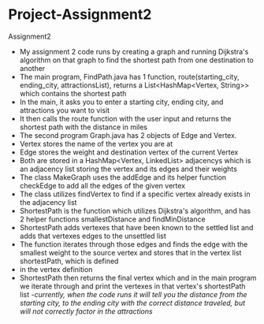 # Project-Assignment2
Assignment2

- My assignment 2 code runs by creating a graph and running Dijkstra's algorithm on that graph to find the shortest path from one destination to another
- The main program, FindPath.java has 1 function, route(starting_city, ending_city, attractionsList), returns a List<HashMap<Vertex, String>> which contains the shortest path
- In the main, it asks you to enter a starting city, ending city, and attractions you want to visit 
- It then calls the route function with the user input and returns the shortest path with the distance in miles
- The second program Graph.java has 2 objects of Edge and Vertex.
- Vertex stores the name of the vertex you are at
- Edge stores the weight and destination vertex of the current Vertex
- Both are stored in a HashMap<Vertex, LinkedList<Edge>> adjacencys which is an adjacency list storing the vertex and its edges and their weights
- The class MakeGraph uses the addEdge and its helper function checkEdge to add all the edges of the given vertex
- The class utilizes findVertex to find if a specific vertex already exists in the adjacency list
- ShortestPath is the function which utilizes Dijkstra's algorithm, and has 2 helper functions smallestDistance and findMinDistance
- ShortestPath adds vertexes that have been known to the settled list and adds that vertexes edges to the unsettled list
- The function iterates through those edges and finds the edge with the smallest weight to the source vertex and stores that in the vertex list shortestPath, which is defined
- in the vertex definition
- ShortestPath then returns the final vertex which and in the main program we iterate through and print the vertexes in that vertex's shortestPath list
-*currently, when the code runs it will tell you the distance from the starting city, to the ending city with the correct distance traveled, but will not correctly factor in the attractions*
